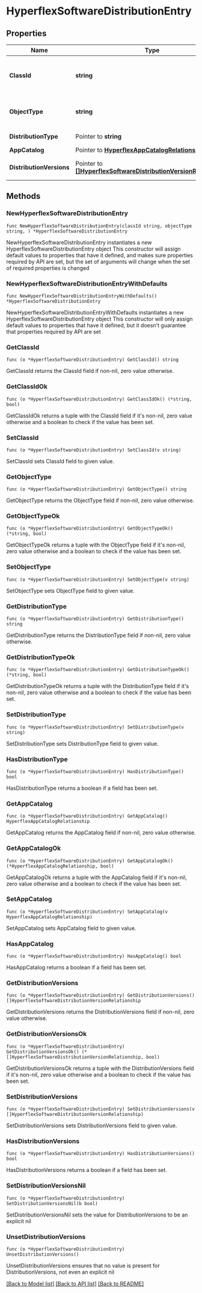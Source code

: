 # HyperflexSoftwareDistributionEntry

## Properties

Name | Type | Description | Notes
------------ | ------------- | ------------- | -------------
**ClassId** | **string** | The fully-qualified name of the instantiated, concrete type. This property is used as a discriminator to identify the type of the payload when marshaling and unmarshaling data. | [default to "hyperflex.SoftwareDistributionEntry"]
**ObjectType** | **string** | The fully-qualified name of the instantiated, concrete type. The value should be the same as the &#39;ClassId&#39; property. | [default to "hyperflex.SoftwareDistributionEntry"]
**DistributionType** | Pointer to **string** | The HyperFlex Software Distribution type. | [optional] 
**AppCatalog** | Pointer to [**HyperflexAppCatalogRelationship**](HyperflexAppCatalogRelationship.md) |  | [optional] 
**DistributionVersions** | Pointer to [**[]HyperflexSoftwareDistributionVersionRelationship**](HyperflexSoftwareDistributionVersionRelationship.md) | An array of relationships to hyperflexSoftwareDistributionVersion resources. | [optional] 

## Methods

### NewHyperflexSoftwareDistributionEntry

`func NewHyperflexSoftwareDistributionEntry(classId string, objectType string, ) *HyperflexSoftwareDistributionEntry`

NewHyperflexSoftwareDistributionEntry instantiates a new HyperflexSoftwareDistributionEntry object
This constructor will assign default values to properties that have it defined,
and makes sure properties required by API are set, but the set of arguments
will change when the set of required properties is changed

### NewHyperflexSoftwareDistributionEntryWithDefaults

`func NewHyperflexSoftwareDistributionEntryWithDefaults() *HyperflexSoftwareDistributionEntry`

NewHyperflexSoftwareDistributionEntryWithDefaults instantiates a new HyperflexSoftwareDistributionEntry object
This constructor will only assign default values to properties that have it defined,
but it doesn't guarantee that properties required by API are set

### GetClassId

`func (o *HyperflexSoftwareDistributionEntry) GetClassId() string`

GetClassId returns the ClassId field if non-nil, zero value otherwise.

### GetClassIdOk

`func (o *HyperflexSoftwareDistributionEntry) GetClassIdOk() (*string, bool)`

GetClassIdOk returns a tuple with the ClassId field if it's non-nil, zero value otherwise
and a boolean to check if the value has been set.

### SetClassId

`func (o *HyperflexSoftwareDistributionEntry) SetClassId(v string)`

SetClassId sets ClassId field to given value.


### GetObjectType

`func (o *HyperflexSoftwareDistributionEntry) GetObjectType() string`

GetObjectType returns the ObjectType field if non-nil, zero value otherwise.

### GetObjectTypeOk

`func (o *HyperflexSoftwareDistributionEntry) GetObjectTypeOk() (*string, bool)`

GetObjectTypeOk returns a tuple with the ObjectType field if it's non-nil, zero value otherwise
and a boolean to check if the value has been set.

### SetObjectType

`func (o *HyperflexSoftwareDistributionEntry) SetObjectType(v string)`

SetObjectType sets ObjectType field to given value.


### GetDistributionType

`func (o *HyperflexSoftwareDistributionEntry) GetDistributionType() string`

GetDistributionType returns the DistributionType field if non-nil, zero value otherwise.

### GetDistributionTypeOk

`func (o *HyperflexSoftwareDistributionEntry) GetDistributionTypeOk() (*string, bool)`

GetDistributionTypeOk returns a tuple with the DistributionType field if it's non-nil, zero value otherwise
and a boolean to check if the value has been set.

### SetDistributionType

`func (o *HyperflexSoftwareDistributionEntry) SetDistributionType(v string)`

SetDistributionType sets DistributionType field to given value.

### HasDistributionType

`func (o *HyperflexSoftwareDistributionEntry) HasDistributionType() bool`

HasDistributionType returns a boolean if a field has been set.

### GetAppCatalog

`func (o *HyperflexSoftwareDistributionEntry) GetAppCatalog() HyperflexAppCatalogRelationship`

GetAppCatalog returns the AppCatalog field if non-nil, zero value otherwise.

### GetAppCatalogOk

`func (o *HyperflexSoftwareDistributionEntry) GetAppCatalogOk() (*HyperflexAppCatalogRelationship, bool)`

GetAppCatalogOk returns a tuple with the AppCatalog field if it's non-nil, zero value otherwise
and a boolean to check if the value has been set.

### SetAppCatalog

`func (o *HyperflexSoftwareDistributionEntry) SetAppCatalog(v HyperflexAppCatalogRelationship)`

SetAppCatalog sets AppCatalog field to given value.

### HasAppCatalog

`func (o *HyperflexSoftwareDistributionEntry) HasAppCatalog() bool`

HasAppCatalog returns a boolean if a field has been set.

### GetDistributionVersions

`func (o *HyperflexSoftwareDistributionEntry) GetDistributionVersions() []HyperflexSoftwareDistributionVersionRelationship`

GetDistributionVersions returns the DistributionVersions field if non-nil, zero value otherwise.

### GetDistributionVersionsOk

`func (o *HyperflexSoftwareDistributionEntry) GetDistributionVersionsOk() (*[]HyperflexSoftwareDistributionVersionRelationship, bool)`

GetDistributionVersionsOk returns a tuple with the DistributionVersions field if it's non-nil, zero value otherwise
and a boolean to check if the value has been set.

### SetDistributionVersions

`func (o *HyperflexSoftwareDistributionEntry) SetDistributionVersions(v []HyperflexSoftwareDistributionVersionRelationship)`

SetDistributionVersions sets DistributionVersions field to given value.

### HasDistributionVersions

`func (o *HyperflexSoftwareDistributionEntry) HasDistributionVersions() bool`

HasDistributionVersions returns a boolean if a field has been set.

### SetDistributionVersionsNil

`func (o *HyperflexSoftwareDistributionEntry) SetDistributionVersionsNil(b bool)`

 SetDistributionVersionsNil sets the value for DistributionVersions to be an explicit nil

### UnsetDistributionVersions
`func (o *HyperflexSoftwareDistributionEntry) UnsetDistributionVersions()`

UnsetDistributionVersions ensures that no value is present for DistributionVersions, not even an explicit nil

[[Back to Model list]](../README.md#documentation-for-models) [[Back to API list]](../README.md#documentation-for-api-endpoints) [[Back to README]](../README.md)


